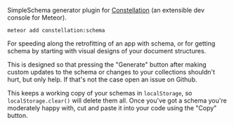 SimpleSchema generator plugin for [Constellation](https://atmospherejs.com/babrahams/constellation) (an extensible dev console for Meteor).

`meteor add constellation:schema`

For speeding along the retrofitting of an app with schema, or for getting schema by starting with visual designs of your document structures.

This is designed so that pressing the "Generate" button after making custom updates to the schema or changes to your collections shouldn't hurt, but only help. If that's not the case open an issue on Github.

This keeps a working copy of your schemas in `localStorage`, so `localStorage.clear()` will delete them all. Once you've got a schema you're moderately happy with, cut and paste it into your code using the "Copy" button.